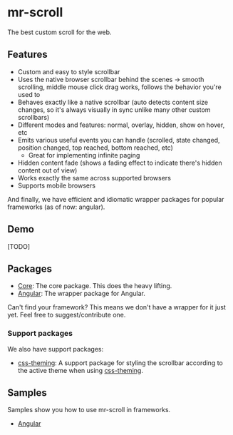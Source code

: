 # mr-scroll

The best custom scroll for the web.

## Features

- Custom and easy to style scrollbar
- Uses the native browser scrollbar behind the scenes -> smooth scrolling, middle mouse click drag works, follows the behavior you're used to
- Behaves exactly like a native scrollbar (auto detects content size changes, so it's always visually in sync unlike many other custom scrollbars)
- Different modes and features: normal, overlay, hidden, show on hover, etc
- Emits various useful events you can handle (scrolled, state changed, position changed, top reached, bottom reached, etc)
  - Great for implementing infinite paging
- Hidden content fade (shows a fading effect to indicate there's hidden content out of view)
- Works exactly the same across supported browsers
- Supports mobile browsers

And finally, we have efficient and idiomatic wrapper packages for popular frameworks (as of now: angular).

## Demo

[TODO]

## Packages

- [Core](./packages/core): The core package. This does the heavy lifting.
- [Angular](./packages/angular): The wrapper package for Angular.

Can't find your framework? This means we don't have a wrapper for it just yet. Feel free to suggest/contribute one.

### Support packages

We also have support packages:

- [css-theming](./packages/css-theming): A support package for styling the scrollbar according to the active theme when using [css-theming](https://github.com/mrahhal/css-theming).

## Samples

Samples show you how to use mr-scroll in frameworks.

- [Angular](./samples/angular)
